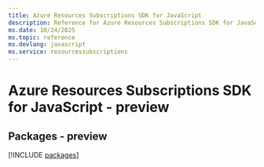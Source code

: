 ```yaml
---
title: Azure Resources Subscriptions SDK for JavaScript
description: Reference for Azure Resources Subscriptions SDK for JavaScript
ms.date: 10/24/2025
ms.topic: reference
ms.devlang: javascript
ms.service: resourcessubscriptions
---
```

# Azure Resources Subscriptions SDK for JavaScript - preview
## Packages - preview
[!INCLUDE [packages](resources-subscriptions-index.md)]